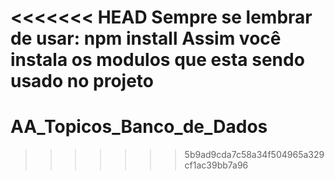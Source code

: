 <<<<<<< HEAD
Sempre se lembrar de usar: npm install
Assim você instala os modulos que esta sendo usado no projeto 
=======
# AA_Topicos_Banco_de_Dados
>>>>>>> 5b9ad9cda7c58a34f504965a329cf1ac39bb7a96
